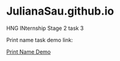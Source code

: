 # JulianaSau.github.io
 HNG INternship Stage 2 task 3
<html>
 <body>
  <p>Print name task demo link:</p>
  <p><a href="https://JulianaSau.github.io/Printname/printname.html">Print Name Demo</a></p>
 </body>
</html> 
 
 
